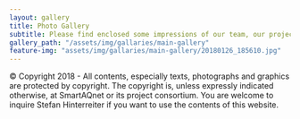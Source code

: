 ```yaml
---
layout: gallery
title: Photo Gallery
subtitle: Please find enclosed some impressions of our team, our project and our work.
gallery_path: "/assets/img/gallaries/main-gallery"
feature-img: "assets/img/gallaries/main-gallery/20180126_185610.jpg"
---
```


© Copyright 2018 - All contents, especially texts, photographs and graphics are protected by copyright. The copyright is, unless expressly indicated otherwise, at SmartAQnet or its project consortium. You are welcome to inquire Stefan Hinterreiter if you want to use the contents of this website.